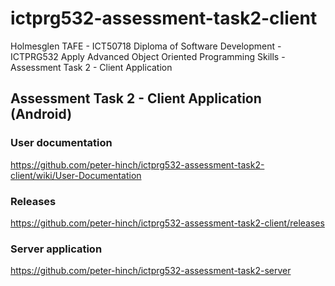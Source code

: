 # ictprg532-assessment-task2-client
Holmesglen TAFE - ICT50718 Diploma of Software Development - ICTPRG532 Apply Advanced Object Oriented Programming Skills - Assessment Task 2 - Client Application

## Assessment Task 2 - Client Application (Android)
### User documentation
https://github.com/peter-hinch/ictprg532-assessment-task2-client/wiki/User-Documentation
### Releases
https://github.com/peter-hinch/ictprg532-assessment-task2-client/releases
### Server application
https://github.com/peter-hinch/ictprg532-assessment-task2-server
